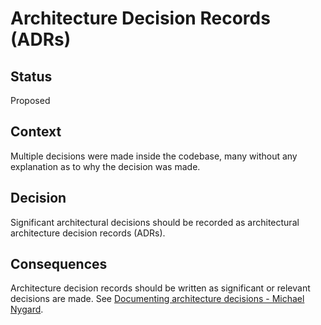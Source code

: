 # Architecture Decision Records (ADRs)

## Status

Proposed

## Context

Multiple decisions were made inside the codebase, many without any explanation as to why the decision was made.

## Decision

Significant architectural decisions should be recorded as architectural architecture decision records (ADRs).

## Consequences

Architecture decision records should be written as significant or relevant decisions are made.
See [Documenting architecture decisions - Michael Nygard](http://thinkrelevance.com/blog/2011/11/15/documenting-architecture-decisions).
